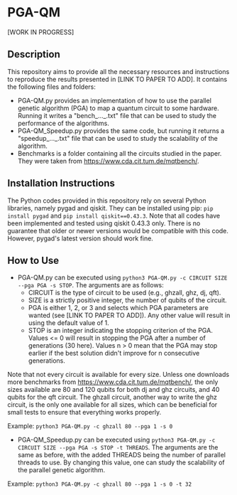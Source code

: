 # PGA-QM

[WORK IN PROGRESS]

## Description
This repository aims to provide all the necessary resources and instructions to reproduce the results presented in [LINK TO PAPER TO ADD]. It contains the following files and folders:

- PGA-QM.py provides an implementation of how to use the parallel genetic algorithm (PGA) to map a quantum circuit to some hardware. Running it writes a "bench_..._.txt" file that can be used to study the performance of the algorithms.
- PGA-QM_Speedup.py provides the same code, but running it returns a "speedup_..._.txt" file that can be used to study the scalability of the algorithm.
- Benchmarks is a folder containing all the circuits studied in the paper. They were taken from https://www.cda.cit.tum.de/mqtbench/.

## Installation Instructions
The Python codes provided in this repository rely on several Python libraries, namely pygad and qiskit.
They can be installed using pip: `pip install pygad` and `pip install qiskit==0.43.3`.
Note that all codes have been implemented and tested using qiskit 0.43.3 only. There is no guarantee that older or newer versions would be compatible with this code. However, pygad's latest version should work fine.

## How to Use
- PGA-QM.py can be executed using `python3 PGA-QM.py -c CIRCUIT SIZE --pga PGA -s STOP`. The arguments are as follows:
  - CIRCUIT is the type of circuit to be used (e.g., ghzall, ghz, dj, qft).
  - SIZE is a strictly positive integer, the number of qubits of the circuit.
  - PGA is either 1, 2, or 3 and selects which PGA parameters are wanted (see [LINK TO PAPER TO ADD]). Any other value will result in using the default value of 1.
  - STOP is an integer indicating the stopping criterion of the PGA. Values <= 0 will result in stopping the PGA after a number of generations (30 here). Values n > 0 mean that the PGA may stop earlier if the best solution didn't improve for n consecutive generations.
  
Note that not every circuit is available for every size. Unless one downloads more benchmarks from https://www.cda.cit.tum.de/mqtbench/, the only sizes available are 80 and 120 qubits for both dj and ghz circuits, and 40 qubits for the qft circuit. The ghzall circuit, another way to write the ghz circuit, is the only one available for all sizes, which can be beneficial for small tests to ensure that everything works properly.

Example: `python3 PGA-QM.py -c ghzall 80 --pga 1 -s 0`

- PGA-QM_Speedup.py can be executed using `python3 PGA-QM.py -c CIRCUIT SIZE --pga PGA -s STOP -t THREADS`. The arguments are the same as before, with the added THREADS being the number of parallel threads to use. By changing this value, one can study the scalability of the parallel genetic algorithm.

Example: `python3 PGA-QM.py -c ghzall 80 --pga 1 -s 0 -t 32`
